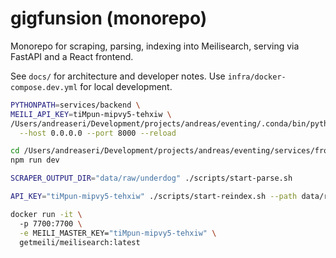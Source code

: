 # gigfunsion (monorepo)

Monorepo for scraping, parsing, indexing into Meilisearch, serving via FastAPI and a React frontend.

See `docs/` for architecture and developer notes. Use `infra/docker-compose.dev.yml` for local development.


```bash
PYTHONPATH=services/backend \
MEILI_API_KEY=tiMpun-mipvy5-tehxiw \
/Users/andreaseri/Development/projects/andreas/eventing/.conda/bin/python -m uvicorn src.api.main:app \
  --host 0.0.0.0 --port 8000 --reload
```

```bash
cd /Users/andreaseri/Development/projects/andreas/eventing/services/frontend
npm run dev
```

```bash
SCRAPER_OUTPUT_DIR="data/raw/underdog" ./scripts/start-parse.sh
```

```bash
API_KEY="tiMpun-mipvy5-tehxiw" ./scripts/start-reindex.sh --path data/raw/underdog
```

```bash
docker run -it \     
  -p 7700:7700 \
  -e MEILI_MASTER_KEY="tiMpun-mipvy5-tehxiw" \ 
  getmeili/meilisearch:latest
```
